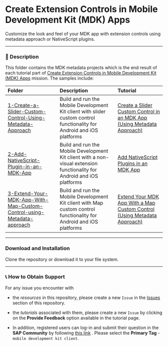 # Create Extension Controls in Mobile Development Kit (MDK) Apps

Customize the look and feel of your MDK app with extension controls using metadata approach or NativeScript plugins.

---

### 📌 Description

This folder contains the MDK metadata projects which is the end result of each tutorial part of [Create Extension Controls in Mobile Development Kit (MDK) Apps](https://developers.sap.com/mission.mobile-dev-kit-controls.html) mission.
The samples include:

| Folder                                                                                                                                                                                                     | Description                                                                                                             | Tutorial                                                                                                                                               |
| :--------------------------------------------------------------------------------------------------------------------------------------------------------------------------------------------------------- | :---------------------------------------------------------------------------------------------------------------------- | :----------------------------------------------------------------------------------------------------------------------------------------------------- |
| [1-Create-a-Slider-Custom-Control-Using-Metadata-Approach](/6-Create-Extension-Controls-in-Mobile-Development-Kit-Apps/1-Create-a-Slider-Custom-Control-Using-Metadata-Approach)                           | Build and run the Mobile Development Kit client with slider custom control functionality for Android and iOS platforms  | [Create a Slider Custom Control in an MDK App (Using Metadata Approach)](https://developers.sap.com/tutorials/cp-mobile-dev-kit-slider-extension.html) |
| [2-Add-NativeScript-Plugin-in-an-MDK-App](/6-Create-Extension-Controls-in-Mobile-Development-Kit-Apps/2-Add-NativeScript-Plugin-in-an-MDK-App)                                                             | Build and run the Mobile Development Kit client with a non-visual extension functionality for Android and iOS platforms | [Add NativeScript Plugins in an MDK App](https://developers.sap.com/tutorials/cp-mobile-dev-kit-nativescript-geolocation.html)                         |
| [3-Extend-Your-MDK-App-With-Map-Custom-Control-using-Metadata-approach](/6-Create-Extension-Controls-in-Mobile-Development-Kit-Apps/3-Extend-Your-MDK-App-With-Map-Custom-Control-using-Metadata-approach) | Build and run the Mobile Development Kit client with Map custom control functionality for Android and iOS platforms     | [Extend Your MDK App With a Map Custom Control (Using Metadata Approach)](https://developers.sap.com/tutorials/cp-mobile-dev-kit-map-extension.html)   |

---

### Download and Installation

Clone the repository or download it to your file system.

---

### 📞 How to Obtain Support

For any issue you encounter with

- the _resources_ in this repository, please create a new `Issue` in the [Issues](https://github.com/SAP/cloud-mdk-tutorial-samples/issues) section of this repository.
- the _tutorials_ associated with them, please create a new `Issue` by clicking on the **Provide Feedback** option available in the tutorial page.

- In addition, registered users can log-in and submit their question in the **SAP Community** by following [this link](https://answers.sap.com/questions/ask.html) .
  Please select the **Primary Tag** - `mobile development kit client`.
